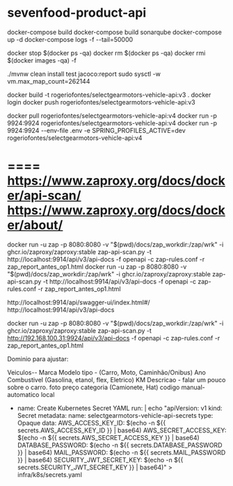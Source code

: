 # sevenfood-product-api

docker-compose build
docker-compose build sonarqube
docker-compose up -d
docker-compose logs -f --tail=50000

docker stop $(docker ps -qa)
docker rm $(docker ps -qa)
docker rmi $(docker images -qa) -f

./mvnw clean install test jacoco:report
sudo sysctl -w vm.max_map_count=262144


docker build -t rogeriofontes/selectgearmotors-vehicle-api:v3 .
docker login
docker push rogeriofontes/selectgearmotors-vehicle-api:v3

docker pull rogeriofontes/selectgearmotors-vehicle-api:v4
docker run -p 9924:9924 rogeriofontes/selectgearmotors-vehicle-api:v4
docker run -p 9924:9924 --env-file .env -e SPRING_PROFILES_ACTIVE=dev rogeriofontes/selectgearmotors-vehicle-api:v4

====
https://www.zaproxy.org/docs/docker/api-scan/
https://www.zaproxy.org/docs/docker/about/
====
docker run -u zap -p 8080:8080 -v "$(pwd)/docs/zap_workdir:/zap/wrk" -i ghcr.io/zaproxy/zaproxy:stable zap-api-scan.py -t http://localhost:9914/api/v3/api-docs -f openapi -c zap-rules.conf -r zap_report_antes_op1.html
docker run -u zap -p 8080:8080 -v "$(pwd)/docs/zap_workdir:/zap/wrk" -i ghcr.io/zaproxy/zaproxy:stable zap-api-scan.py -t http://localhost:9914/api/v3/api-docs -f openapi -c zap-rules.conf -r zap_report_antes_op1.html

http://localhost:9914/api/swagger-ui/index.html#/
http://localhost:9914/api/v3/api-docs

docker run -u zap -p 8080:8080 -v "$(pwd)/docs/zap_workdir:/zap/wrk" -i ghcr.io/zaproxy/zaproxy:stable zap-api-scan.py -t http://192.168.100.31:9924/api/v3/api-docs -f openapi -c zap-rules.conf -r zap_report_antes_op1.html

Dominio para ajustar:

Veiculos--
Marca
Modelo
tipo - (Carro, Moto, Caminhão/Onibus)
Ano
Combustivel (Gasolina, etanol, flex, Eletrico)
KM
Descricao - falar um pouco sobre o carro.
foto
preço
categoria (Camionete, Hat)
codigo
manual-automatico
local

- name: Create Kubernetes Secret YAML
  run: |
  echo "apiVersion: v1
  kind: Secret
  metadata:
  name: selectgearmotors-vehicle-api-secrets
  type: Opaque
  data:
  AWS_ACCESS_KEY_ID: $(echo -n ${{ secrets.AWS_ACCESS_KEY_ID }} | base64)
  AWS_SECRET_ACCESS_KEY: $(echo -n ${{ secrets.AWS_SECRET_ACCESS_KEY }} | base64)
  DATABASE_PASSWORD: $(echo -n ${{ secrets.DATABASE_PASSWORD }} | base64)
  MAIL_PASSWORD: $(echo -n ${{ secrets.MAIL_PASSWORD }} | base64)
  SECURITY_JWT_SECRET_KEY: $(echo -n ${{ secrets.SECURITY_JWT_SECRET_KEY }} | base64)" > infra/k8s/secrets.yaml
